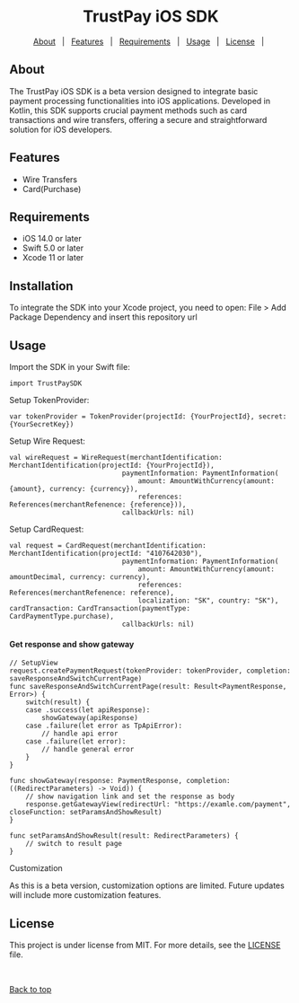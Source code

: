 <h1 align="center">TrustPay iOS SDK</h1>

<p align="center">
  <a href="#about">About</a> &#xa0; | &#xa0; 
  <a href="#features">Features</a> &#xa0; | &#xa0;
  <a href="#requirements">Requirements</a> &#xa0; | &#xa0;
  <a href="#usage">Usage</a> &#xa0; | &#xa0;
  <a href="#license">License</a> &#xa0; | &#xa0;
</p>


## About ##

The TrustPay iOS SDK is a beta version designed to integrate basic payment processing functionalities into iOS applications. Developed in Kotlin, this SDK supports crucial payment methods such as card transactions and wire transfers, offering a secure and straightforward solution for iOS developers.

## Features ##

- Wire Transfers
- Card(Purchase)

## Requirements ##

- iOS 14.0 or later
- Swift 5.0 or later
- Xcode 11 or later

## Installation ##

To integrate the SDK into your Xcode project, you need to open:
File > Add Package Dependency and insert this repository url

## Usage ##

Import the SDK in your Swift file:
```
import TrustPaySDK
```
Setup TokenProvider:
```
var tokenProvider = TokenProvider(projectId: {YourProjectId}, secret: {YourSecretKey})
```
Setup Wire Request: 
```
val wireRequest = WireRequest(merchantIdentification: MerchantIdentification(projectId: {YourProjectId}),
                            paymentInformation: PaymentInformation(
                                amount: AmountWithCurrency(amount: {amount}, currency: {currency}),
                                references: References(merchantRefenence: {reference})),
                            callbackUrls: nil)
```

Setup CardRequest:
```
val request = CardRequest(merchantIdentification: MerchantIdentification(projectId: "4107642030"),
                            paymentInformation: PaymentInformation(
                                amount: AmountWithCurrency(amount: amountDecimal, currency: currency),
                                references: References(merchantRefenence: reference),
                                localization: "SK", country: "SK"), cardTransaction: CardTransaction(paymentType: CardPaymentType.purchase),
                            callbackUrls: nil)
```

#### Get response and show gateway ###
```
// SetupView
request.createPaymentRequest(tokenProvider: tokenProvider, completion: saveResponseAndSwitchCurrentPage)
func saveResponseAndSwitchCurrentPage(result: Result<PaymentResponse, Error>) {
    switch(result) {
    case .success(let apiResponse):
        showGateway(apiResponse)
    case .failure(let error as TpApiError):
        // handle api error
    case .failure(let error):
        // handle general error
    }
}

func showGateway(response: PaymentResponse, completion: ((RedirectParameters) -> Void)) {
    // show navigation link and set the response as body
    response.getGatewayView(redirectUrl: "https://examle.com/payment", closeFunction: setParamsAndShowResult)
}

func setParamsAndShowResult(result: RedirectParameters) {
    // switch to result page
}
```
Customization

As this is a beta version, customization options are limited. Future updates will include more customization features.

## License ##

This project is under license from MIT. For more details, see the [LICENSE](LICENSE.md) file.

&#xa0;

<a href="#top">Back to top</a>
